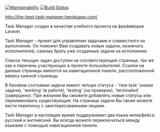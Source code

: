 [![Maintainability](https://api.codeclimate.com/v1/badges/563d5b6c222a77be8e34/maintainability)](https://codeclimate.com/github/Escudo7/php-project-lvl4/maintainability)
[![Build Status](https://travis-ci.com/Escudo7/php-project-lvl4.svg?branch=master)](https://travis-ci.com/Escudo7/php-project-lvl4)

http://the-best-task-manager.herokuapp.com/

Task Manager создан в качестве учебного проекта на фреймворке Laravel.

Task Manager - проект для управления задачами и совместного их выполнения. Он поможет Вам создавать новые задачи, назначать исполнителей, самому брать уже созданные задачи на исполнение.

Список текущих задач доступен на соответствующей странице, так же как и перечень участвующих в проекте пользователей. Ссылки на данные страницы имеются на навигационной панели, рассположенной вверху кажной страницы.

В базовом состоянии задачи имеют четыре статуса - 'new task' (новая задача), 'working' (в работе), 'testing' (на проверке), 'terminated' (завершено). При желании Вы сможете добавлять новые статусы или переименовать существующие. На странице задачи Вы также можете вести переписку с заинтересованными лицами.

Task Manager в настоящее время поддерживает два языка интерфейса: русский и английский. Вы всегда можете переключаться между языками с помощью навигационной панели.